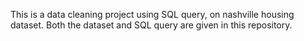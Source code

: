 This is a data cleaning project using SQL query, on nashville housing dataset.
Both the dataset and SQL query are given in this repository.
